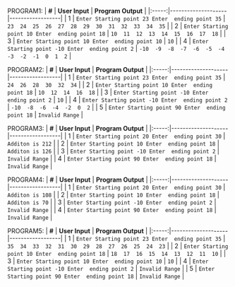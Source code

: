 PROGRAM1:
| **#** | **User Input** | **Program Output** |
|:-----:|--------------------|------------------|
|   1   | `Enter Starting point 23 Enter  ending point 35`  | `23  24  25  26  27  28  29  30  31  32  33  34  35` |
|   2   | `Enter Starting point 10 Enter  ending point 18`  | `10  11  12  13  14  15  16  17  18` |
|   3   | `Enter Starting point 10 Enter  ending point 10`  | `10` |
|   4   | `Enter Starting point -10 Enter  ending point 2`  | `-10  -9  -8  -7  -6  -5  -4  -3  -2  -1  0  1  2` |

PROGRAM2:
| **#** | **User Input** | **Program Output** |
|:-----:|--------------------|------------------|
|   1   | `Enter Starting point 23 Enter  ending point 35`  | `24  26  28  30  32  34` |
|   2   | `Enter Starting point 10 Enter  ending point 18`  | `10  12  14  16  18` |
|   3   | `Enter Starting point -10 Enter  ending point 2`  | `10` |
|   4   | `Enter Starting point -10 Enter  ending point 2`  | `-10  -8  -6  -4  -2  0  2` |
|   5   | `Enter Starting point 90 Enter  ending point 18`  | `Invalid Range` |
     

PROGRAM3:
| **#** | **User Input** | **Program Output** |
|:-----:|--------------------|------------------|
|   1   | `Enter Starting point 20 Enter  ending point 30`  | `Additon is 212` |
|   2   | `Enter Starting point 10 Enter  ending point 18`  | `Additon is 126` |
|   3   | `Enter Starting point -10 Enter  ending point 2`  | `Invalid Range` |
|   4  | `Enter Starting point 90 Enter  ending point 18`  | `Invalid Range` |

PROGRAM4:
| **#** | **User Input** | **Program Output** |
|:-----:|--------------------|------------------|
|   1   | `Enter Starting point 20 Enter  ending point 30`  | `Additon is 108` |
|   2   | `Enter Starting point 10 Enter  ending point 18`  | `Additon is 70` |
|   3   | `Enter Starting point -10 Enter  ending point 2`  | `Invalid Range` |
|   4  | `Enter Starting point 90 Enter  ending point 18`  | `Invalid Range` |

PROGRAM5:
| **#** | **User Input** | **Program Output** |
|:-----:|--------------------|------------------|
|   1   | `Enter Starting point 23 Enter  ending point 35`  | `35  34  33  32  31  30  29  28  27  26  25  24  23` |
|   2   | `Enter Starting point 10 Enter  ending point 18`  | `18  17  16  15  14  13  12  11  10` |
|   3   | `Enter Starting point 10 Enter  ending point 10`  | `10` |
|   4   | `Enter Starting point -10 Enter  ending point 2`  | `Invalid Range` |
|   5  | `Enter Starting point 90 Enter  ending point 18`  | `Invalid Range` |




